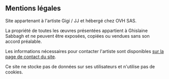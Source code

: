 ## Mentions légales

Site appartenant à l'artiste Gigi / JJ et hébergé chez OVH SAS.

La propriété de toutes les œuvres présentées appartient à Ghislaine Sabbagh et
ne peuvent être exposées, copiées ou vendues sans son accord préalable.

Les informations nécessaires pour contacter l'artiste sont disponibles
<a href="contact.html">sur la page de contact du site</a>.

Ce site ne stocke pas de données sur ses utilisateurs et n'utilise pas de
cookies.
